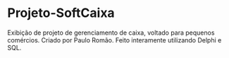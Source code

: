 # Projeto-SoftCaixa
Exibição de projeto de gerenciamento de caixa, voltado para pequenos comércios. Criado por Paulo Romão. Feito interamente utilizando Delphi e SQL.
